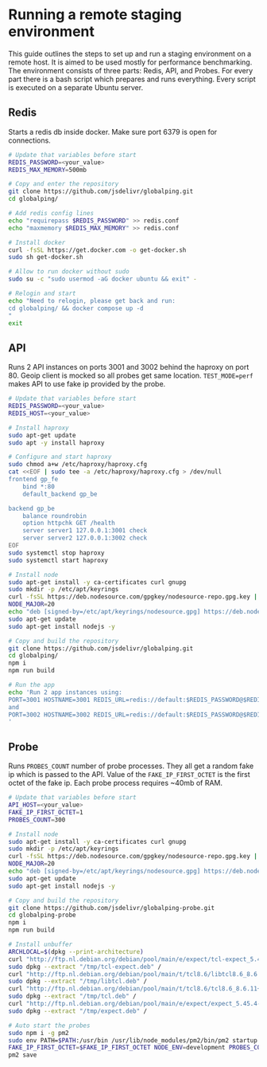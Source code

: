 # Running a remote staging environment

This guide outlines the steps to set up and run a staging environment on a remote host. It is aimed to be used mostly for performance benchmarking. The environment consists of three parts: Redis, API, and Probes. For every part there is a bash script which prepares and runs everything. Every script is executed on a separate Ubuntu server.

## Redis

Starts a redis db inside docker. Make sure port 6379 is open for connections.

```bash
# Update that variables before start
REDIS_PASSWORD=<your_value>
REDIS_MAX_MEMORY=500mb

# Copy and enter the repository
git clone https://github.com/jsdelivr/globalping.git
cd globalping/

# Add redis config lines
echo "requirepass $REDIS_PASSWORD" >> redis.conf
echo "maxmemory $REDIS_MAX_MEMORY" >> redis.conf

# Install docker
curl -fsSL https://get.docker.com -o get-docker.sh
sudo sh get-docker.sh

# Allow to run docker without sudo
sudo su -c "sudo usermod -aG docker ubuntu && exit" -

# Relogin and start
echo "Need to relogin, please get back and run:
cd globalping/ && docker compose up -d
"
exit
```

## API

Runs 2 API instances on ports 3001 and 3002 behind the haproxy on port 80. Geoip client is mocked so all probes get same location. `TEST_MODE=perf` makes API to use fake ip provided by the probe.

```bash
# Update that variables before start
REDIS_PASSWORD=<your_value>
REDIS_HOST=<your_value>

# Install haproxy
sudo apt-get update
sudo apt -y install haproxy

# Configure and start haproxy
sudo chmod a+w /etc/haproxy/haproxy.cfg
cat <<EOF | sudo tee -a /etc/haproxy/haproxy.cfg > /dev/null
frontend gp_fe
    bind *:80
    default_backend gp_be

backend gp_be
    balance roundrobin
    option httpchk GET /health
    server server1 127.0.0.1:3001 check
    server server2 127.0.0.1:3002 check
EOF
sudo systemctl stop haproxy
sudo systemctl start haproxy

# Install node
sudo apt-get install -y ca-certificates curl gnupg
sudo mkdir -p /etc/apt/keyrings
curl -fsSL https://deb.nodesource.com/gpgkey/nodesource-repo.gpg.key | sudo gpg --dearmor -o /etc/apt/keyrings/nodesource.gpg
NODE_MAJOR=20
echo "deb [signed-by=/etc/apt/keyrings/nodesource.gpg] https://deb.nodesource.com/node_$NODE_MAJOR.x nodistro main" | sudo tee /etc/apt/sources.list.d/nodesource.list
sudo apt-get update
sudo apt-get install nodejs -y

# Copy and build the repository
git clone https://github.com/jsdelivr/globalping.git
cd globalping/
npm i
npm run build

# Run the app
echo 'Run 2 app instances using:
PORT=3001 HOSTNAME=3001 REDIS_URL=redis://default:$REDIS_PASSWORD@$REDIS_HOST:6379 NODE_ENV=production ADMIN_KEY=admin TEST_MODE=perf NEW_RELIC_ENABLED=false NEW_RELIC_LOG_ENABLED=false node dist/index.js
and
PORT=3002 HOSTNAME=3002 REDIS_URL=redis://default:$REDIS_PASSWORD@$REDIS_HOST:6379 NODE_ENV=production ADMIN_KEY=admin TEST_MODE=perf NEW_RELIC_ENABLED=false NEW_RELIC_LOG_ENABLED=false node dist/index.js
'
```

## Probe

Runs `PROBES_COUNT` number of probe processes. They all get a random fake ip which is passed to the API. Value of the `FAKE_IP_FIRST_OCTET` is the first octet of the fake ip. Each probe process requires ~40mb of RAM.

```bash
# Update that variables before start
API_HOST=<your_value>
FAKE_IP_FIRST_OCTET=1
PROBES_COUNT=300

# Install node
sudo apt-get install -y ca-certificates curl gnupg
sudo mkdir -p /etc/apt/keyrings
curl -fsSL https://deb.nodesource.com/gpgkey/nodesource-repo.gpg.key | sudo gpg --dearmor -o /etc/apt/keyrings/nodesource.gpg
NODE_MAJOR=20
echo "deb [signed-by=/etc/apt/keyrings/nodesource.gpg] https://deb.nodesource.com/node_$NODE_MAJOR.x nodistro main" | sudo tee /etc/apt/sources.list.d/nodesource.list
sudo apt-get update
sudo apt-get install nodejs -y

# Copy and build the repository
git clone https://github.com/jsdelivr/globalping-probe.git
cd globalping-probe
npm i
npm run build

# Install unbuffer
ARCHLOCAL=$(dpkg --print-architecture)
curl "http://ftp.nl.debian.org/debian/pool/main/e/expect/tcl-expect_5.45.4-2+b1_${ARCHLOCAL}.deb" -o "/tmp/tcl-expect.deb"
sudo dpkg --extract "/tmp/tcl-expect.deb" /
curl "http://ftp.nl.debian.org/debian/pool/main/t/tcl8.6/libtcl8.6_8.6.11+dfsg-1_${ARCHLOCAL}.deb" -o "/tmp/libtcl.deb"
sudo dpkg --extract "/tmp/libtcl.deb" /
curl "http://ftp.nl.debian.org/debian/pool/main/t/tcl8.6/tcl8.6_8.6.11+dfsg-1_${ARCHLOCAL}.deb" -o "/tmp/tcl.deb"
sudo dpkg --extract "/tmp/tcl.deb" /
curl "http://ftp.nl.debian.org/debian/pool/main/e/expect/expect_5.45.4-2+b1_${ARCHLOCAL}.deb" -o "/tmp/expect.deb"
sudo dpkg --extract "/tmp/expect.deb" /

# Auto start the probes
sudo npm i -g pm2
sudo env PATH=$PATH:/usr/bin /usr/lib/node_modules/pm2/bin/pm2 startup systemd -u ubuntu --hp /home/ubuntu
FAKE_IP_FIRST_OCTET=$FAKE_IP_FIRST_OCTET NODE_ENV=development PROBES_COUNT=$PROBES_COUNT API_HOST=ws://$API_HOST pm2 start dist/index.js
pm2 save
```
